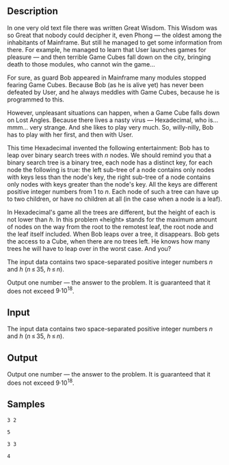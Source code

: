 ## Description

<div><p>In one very old text file there was written Great Wisdom. This Wisdom was so Great that nobody could decipher it, even Phong — the oldest among the inhabitants of Mainframe. But still he managed to get some information from there. For example, he managed to learn that User launches games for pleasure — and then terrible Game Cubes fall down on the city, bringing death to those modules, who cannot win the game...</p><p>For sure, as guard Bob appeared in Mainframe many modules stopped fearing Game Cubes. Because Bob (as he is alive yet) has never been defeated by User, and he always meddles with Game Cubes, because he is programmed to this.</p><p>However, unpleasant situations can happen, when a Game Cube falls down on Lost Angles. Because there lives a nasty virus — Hexadecimal, who is... mmm... very strange. And she likes to play very much. So, willy-nilly, Bob has to play with her first, and then with User.</p><p>This time Hexadecimal invented the following entertainment: Bob has to leap over binary search trees with <span class="tex-span"><i>n</i></span> nodes. We should remind you that a binary search tree is a binary tree, each node has a distinct key, for each node the following is true: the left sub-tree of a node contains only nodes with keys less than the node's key, the right sub-tree of a node contains only nodes with keys greater than the node's key. All the keys are different positive integer numbers from <span class="tex-span">1</span> to <span class="tex-span"><i>n</i></span>. Each node of such a tree can have up to two children, or have no children at all (in the case when a node is a leaf).</p><p>In Hexadecimal's game all the trees are different, but the height of each is not lower than <span class="tex-span"><i>h</i></span>. In this problem «height» stands for the maximum amount of nodes on the way from the root to the remotest leaf, the root node and the leaf itself included. When Bob leaps over a tree, it disappears. Bob gets the access to a Cube, when there are no trees left. He knows how many trees he will have to leap over in the worst case. And you?</p></div><div class="input-specification"><p>The input data contains two space-separated positive integer numbers <span class="tex-span"><i>n</i></span> and <span class="tex-span"><i>h</i></span> (<span class="tex-span"><i>n</i> ≤ 35</span>, <span class="tex-span"><i>h</i> ≤ <i>n</i></span>).</p></div><div class="output-specification"><p>Output one number — the answer to the problem. It is guaranteed that it does not exceed <span class="tex-span">9·10<sup class="upper-index">18</sup></span>.</p></div>


## Input

<p>The input data contains two space-separated positive integer numbers <span class="tex-span"><i>n</i></span> and <span class="tex-span"><i>h</i></span> (<span class="tex-span"><i>n</i> ≤ 35</span>, <span class="tex-span"><i>h</i> ≤ <i>n</i></span>).</p>


## Output

<p>Output one number — the answer to the problem. It is guaranteed that it does not exceed <span class="tex-span">9·10<sup class="upper-index">18</sup></span>.</p>


## Samples

```input1
3 2

```

```output1
5
```






```input2
3 3

```

```output2
4
```



